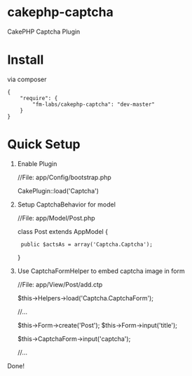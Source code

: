 cakephp-captcha
===============

CakePHP Captcha Plugin


# Install

via composer

    {
        "require": {
            "fm-labs/cakephp-captcha": "dev-master"
        }
    }
 
 
# Quick Setup

1. Enable Plugin

    //File: app/Config/bootstrap.php

    CakePlugin::load('Captcha')
    
3. Setup CaptchaBehavior for model

    //File: app/Model/Post.php
    
    class Post extends AppModel {
    
        public $actsAs = array('Captcha.Captcha');
        
    }
    
3. Use CaptchaFormHelper to embed captcha image in form

    //File: app/View/Post/add.ctp
    
    $this->Helpers->load('Captcha.CaptchaForm');
    
    //...
    
    $this->Form->create('Post');
    $this->Form->input('title');
    
    $this->CaptchaForm->input('captcha');
   
    //...
    
Done!
    
